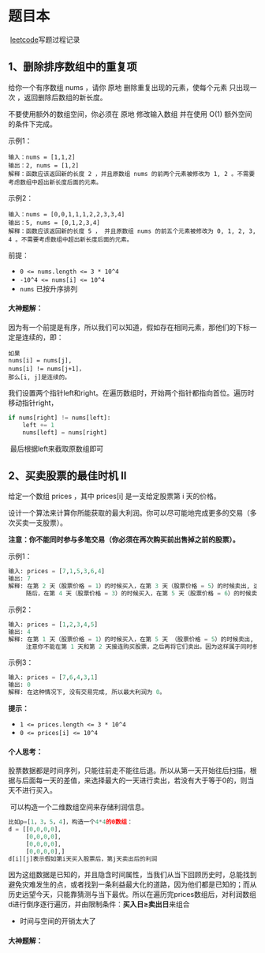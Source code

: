 # 题目本



​		[leetcode](https://leetcode-cn.com/)写题过程记录





## 1、删除排序数组中的重复项

给你一个有序数组 nums ，请你 原地 删除重复出现的元素，使每个元素 只出现一次 ，返回删除后数组的新长度。

不要使用额外的数组空间，你必须在 原地 修改输入数组 并在使用 O(1) 额外空间的条件下完成。



示例1：

```
输入：nums = [1,1,2]
输出：2, nums = [1,2]
解释：函数应该返回新的长度 2 ，并且原数组 nums 的前两个元素被修改为 1, 2 。不需要考虑数组中超出新长度后面的元素。
```

示例2：

```
输入：nums = [0,0,1,1,1,2,2,3,3,4]
输出：5, nums = [0,1,2,3,4]
解释：函数应该返回新的长度 5 ， 并且原数组 nums 的前五个元素被修改为 0, 1, 2, 3, 4 。不需要考虑数组中超出新长度后面的元素。
```



前提：

- `0 <= nums.length <= 3 * 10^4`
- `-10^4 <= nums[i] <= 10^4`
- `nums` 已按升序排列



#### 大神题解：

​	因为有一个前提是有序，所以我们可以知道，假如存在相同元素，那他们的下标一定是连续的，即：

```
如果 
nums[i] = nums[j],
nums[i] != nums[j+1]，
那么[i, j]是连续的。
```

​	我们设置两个指针left和right。在遍历数组时，开始两个指针都指向首位。遍历时移动指针right，

```python
if nums[right] != nums[left]:
    left += 1
    nums[left] = nums[right]
```

​	最后根据left来截取原数组即可



## 2、买卖股票的最佳时机 II

给定一个数组 prices ，其中 prices[i] 是一支给定股票第 i 天的价格。

设计一个算法来计算你所能获取的最大利润。你可以尽可能地完成更多的交易（多次买卖一支股票）。

**注意：你不能同时参与多笔交易（你必须在再次购买前出售掉之前的股票）。**



示例1：

```python
输入: prices = [7,1,5,3,6,4]
输出: 7
解释: 在第 2 天（股票价格 = 1）的时候买入，在第 3 天（股票价格 = 5）的时候卖出, 这笔交易所能获得利润 = 5-1 = 4 。
     随后，在第 4 天（股票价格 = 3）的时候买入，在第 5 天（股票价格 = 6）的时候卖出, 这笔交易所能获得利润 = 6-3 = 3 。
```

示例2：

```PYTHON
输入: prices = [1,2,3,4,5]
输出: 4
解释: 在第 1 天（股票价格 = 1）的时候买入，在第 5 天 （股票价格 = 5）的时候卖出, 这笔交易所能获得利润 = 5-1 = 4 。
     注意你不能在第 1 天和第 2 天接连购买股票，之后再将它们卖出。因为这样属于同时参与了多笔交易，你必须在再次购买前出售掉之前的股票。
```

示例3：

```PYTHON
输入: prices = [7,6,4,3,1]
输出: 0
解释: 在这种情况下, 没有交易完成, 所以最大利润为 0。
```



**提示：**

- `1 <= prices.length <= 3 * 10^4`
- `0 <= prices[i] <= 10^4`



#### 个人思考：

​	股票数据都是时间序列，只能往前走不能往后退。所以从第一天开始往后扫描，根据与后面每一天的差值，来选择最大的一天进行卖出，若没有大于等于0的，则当天不进行买入。

​	可以构造一个二维数组空间来存储利润信息。

```PYTHON
比如p=[1，3，5，4]，构造一个4*4的0数组：
d = [[0,0,0,0],
     [0,0,0,0],
     [0,0,0,0],
     [0,0,0,0],]
d[i][j]表示假如第i天买入股票后，第j天卖出后的利润
```

​	因为这组数据是已知的，并且隐含时间属性，当我们从当下回顾历史时，总能找到避免灾难发生的点，或者找到一条利益最大化的道路，因为他们都是已知的；而从历史远望今天，只能靠猜测与当下最优。所以在遍历完prices数组后，对利润数组d进行倒序逐行遍历，并由限制条件：**买入日≥卖出日**来组合

- 时间与空间的开销太大了



#### 大神题解：





